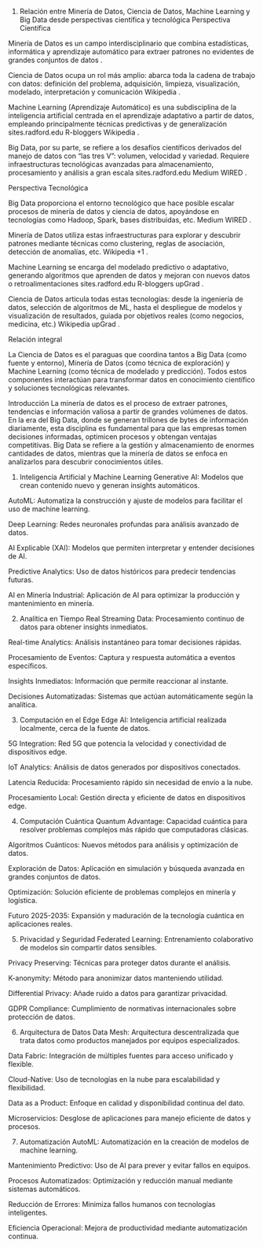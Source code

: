 1) Relación entre Minería de Datos, Ciencia de Datos, Machine Learning y Big Data desde perspectivas científica y tecnológica
Perspectiva Científica

Minería de Datos es un campo interdisciplinario que combina estadísticas, informática y aprendizaje automático para extraer patrones no evidentes de grandes conjuntos de datos .

Ciencia de Datos ocupa un rol más amplio: abarca toda la cadena de trabajo con datos: definición del problema, adquisición, limpieza, visualización, modelado, interpretación y comunicación 
Wikipedia
.

Machine Learning (Aprendizaje Automático) es una subdisciplina de la inteligencia artificial centrada en el aprendizaje adaptativo a partir de datos, empleando principalmente técnicas predictivas y de generalización 
sites.radford.edu
R-bloggers
Wikipedia
.

Big Data, por su parte, se refiere a los desafíos científicos derivados del manejo de datos con “las tres V”: volumen, velocidad y variedad. Requiere infraestructuras tecnológicas avanzadas para almacenamiento, procesamiento y análisis a gran escala 
sites.radford.edu
Medium
WIRED
.

Perspectiva Tecnológica

Big Data proporciona el entorno tecnológico que hace posible escalar procesos de minería de datos y ciencia de datos, apoyándose en tecnologías como Hadoop, Spark, bases distribuidas, etc. 
Medium
WIRED
.

Minería de Datos utiliza estas infraestructuras para explorar y descubrir patrones mediante técnicas como clustering, reglas de asociación, detección de anomalías, etc. 
Wikipedia
+1
.

Machine Learning se encarga del modelado predictivo o adaptativo, generando algoritmos que aprenden de datos y mejoran con nuevos datos o retroalimentaciones 
sites.radford.edu
R-bloggers
upGrad
.

Ciencia de Datos articula todas estas tecnologías: desde la ingeniería de datos, selección de algoritmos de ML, hasta el despliegue de modelos y visualización de resultados, guiada por objetivos reales (como negocios, medicina, etc.) 
Wikipedia
upGrad
.

Relación integral

La Ciencia de Datos es el paraguas que coordina tantos a Big Data (como fuente y entorno), Minería de Datos (como técnica de exploración) y Machine Learning (como técnica de modelado y predicción). Todos estos componentes interactúan para transformar datos en conocimiento científico y soluciones tecnológicas relevantes.





















Introducción
La minería de datos es el proceso de extraer patrones, tendencias e información valiosa a partir de grandes volúmenes de datos. En la era del Big Data, donde se generan trillones de bytes de información diariamente, esta disciplina es fundamental para que las empresas tomen decisiones informadas, optimicen procesos y obtengan ventajas competitivas. Big Data se refiere a la gestión y almacenamiento de enormes cantidades de datos, mientras que la minería de datos se enfoca en analizarlos para descubrir conocimientos útiles.

1. Inteligencia Artificial y Machine Learning
Generative AI: Modelos que crean contenido nuevo y generan insights automáticos.

AutoML: Automatiza la construcción y ajuste de modelos para facilitar el uso de machine learning.

Deep Learning: Redes neuronales profundas para análisis avanzado de datos.

AI Explicable (XAI): Modelos que permiten interpretar y entender decisiones de AI.

Predictive Analytics: Uso de datos históricos para predecir tendencias futuras.

AI en Minería Industrial: Aplicación de AI para optimizar la producción y mantenimiento en minería.

2. Analítica en Tiempo Real
Streaming Data: Procesamiento continuo de datos para obtener insights inmediatos.

Real-time Analytics: Análisis instantáneo para tomar decisiones rápidas.

Procesamiento de Eventos: Captura y respuesta automática a eventos específicos.

Insights Inmediatos: Información que permite reaccionar al instante.

Decisiones Automatizadas: Sistemas que actúan automáticamente según la analítica.



3. Computación en el Edge
Edge AI: Inteligencia artificial realizada localmente, cerca de la fuente de datos.

5G Integration: Red 5G que potencia la velocidad y conectividad de dispositivos edge.

IoT Analytics: Análisis de datos generados por dispositivos conectados.

Latencia Reducida: Procesamiento rápido sin necesidad de envío a la nube.

Procesamiento Local: Gestión directa y eficiente de datos en dispositivos edge.



4. Computación Cuántica
Quantum Advantage: Capacidad cuántica para resolver problemas complejos más rápido que computadoras clásicas.

Algoritmos Cuánticos: Nuevos métodos para análisis y optimización de datos.

Exploración de Datos: Aplicación en simulación y búsqueda avanzada en grandes conjuntos de datos.

Optimización: Solución eficiente de problemas complejos en minería y logística.

Futuro 2025-2035: Expansión y maduración de la tecnología cuántica en aplicaciones reales.



5. Privacidad y Seguridad
Federated Learning: Entrenamiento colaborativo de modelos sin compartir datos sensibles.

Privacy Preserving: Técnicas para proteger datos durante el análisis.

K-anonymity: Método para anonimizar datos manteniendo utilidad.

Differential Privacy: Añade ruido a datos para garantizar privacidad.

GDPR Compliance: Cumplimiento de normativas internacionales sobre protección de datos.



6. Arquitectura de Datos
Data Mesh: Arquitectura descentralizada que trata datos como productos manejados por equipos especializados.

Data Fabric: Integración de múltiples fuentes para acceso unificado y flexible.

Cloud-Native: Uso de tecnologías en la nube para escalabilidad y flexibilidad.

Data as a Product: Enfoque en calidad y disponibilidad continua del dato.

Microservicios: Desglose de aplicaciones para manejo eficiente de datos y procesos.



7. Automatización
AutoML: Automatización en la creación de modelos de machine learning.

Mantenimiento Predictivo: Uso de AI para prever y evitar fallos en equipos.

Procesos Automatizados: Optimización y reducción manual mediante sistemas automáticos.

Reducción de Errores: Minimiza fallos humanos con tecnologías inteligentes.

Eficiencia Operacional: Mejora de productividad mediante automatización continua.



